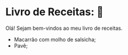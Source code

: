 # Livro de Receitas: :book:

Olá! Sejam bem-vindos ao meu livro de receitas.

- Macarrão com molho de salsicha;
- Pavê;

